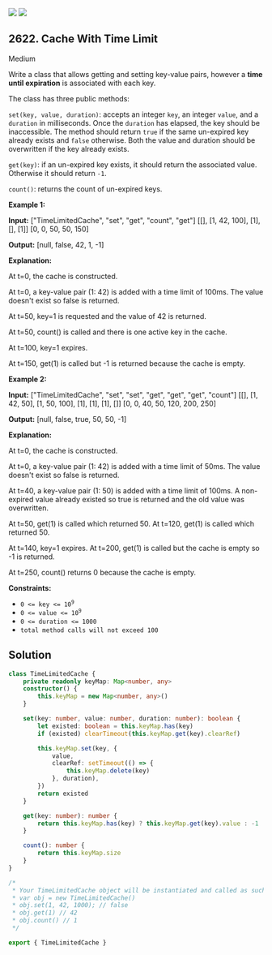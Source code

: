 [![](https://img.shields.io/github/stars/javadev/LeetCode-in-Kotlin?label=Stars&style=flat-square)](https://github.com/javadev/LeetCode-in-Kotlin)
[![](https://img.shields.io/github/forks/javadev/LeetCode-in-Kotlin?label=Fork%20me%20on%20GitHub%20&style=flat-square)](https://github.com/javadev/LeetCode-in-Kotlin/fork)

## 2622\. Cache With Time Limit

Medium

Write a class that allows getting and setting key-value pairs, however a **time until expiration** is associated with each key.

The class has three public methods:

`set(key, value, duration)`: accepts an integer `key`, an integer `value`, and a `duration` in milliseconds. Once the `duration` has elapsed, the key should be inaccessible. The method should return `true` if the same un-expired key already exists and `false` otherwise. Both the value and duration should be overwritten if the key already exists.

`get(key)`: if an un-expired key exists, it should return the associated value. Otherwise it should return `-1`.

`count()`: returns the count of un-expired keys.

**Example 1:**

**Input:** ["TimeLimitedCache", "set", "get", "count", "get"] [[], [1, 42, 100], [1], [], [1]] [0, 0, 50, 50, 150]

**Output:** [null, false, 42, 1, -1]

**Explanation:** 

At t=0, the cache is constructed. 

At t=0, a key-value pair (1: 42) is added with a time limit of 100ms. The value doesn't exist so false is returned. 

At t=50, key=1 is requested and the value of 42 is returned. 

At t=50, count() is called and there is one active key in the cache. 

At t=100, key=1 expires. 

At t=150, get(1) is called but -1 is returned because the cache is empty.

**Example 2:**

**Input:** ["TimeLimitedCache", "set", "set", "get", "get", "get", "count"] [[], [1, 42, 50], [1, 50, 100], [1], [1], [1], []] [0, 0, 40, 50, 120, 200, 250]

**Output:** [null, false, true, 50, 50, -1]

**Explanation:** 

At t=0, the cache is constructed. 

At t=0, a key-value pair (1: 42) is added with a time limit of 50ms. The value doesn't exist so false is returned. 

At t=40, a key-value pair (1: 50) is added with a time limit of 100ms. A non-expired value already existed so true is returned and the old value was overwritten. 

At t=50, get(1) is called which returned 50. At t=120, get(1) is called which returned 50. 

At t=140, key=1 expires. At t=200, get(1) is called but the cache is empty so -1 is returned. 

At t=250, count() returns 0 because the cache is empty.

**Constraints:**

*   <code>0 <= key <= 10<sup>9</sup></code>
*   <code>0 <= value <= 10<sup>9</sup></code>
*   `0 <= duration <= 1000`
*   `total method calls will not exceed 100`

## Solution

```typescript
class TimeLimitedCache {
    private readonly keyMap: Map<number, any>
    constructor() {
        this.keyMap = new Map<number, any>()
    }

    set(key: number, value: number, duration: number): boolean {
        let existed: boolean = this.keyMap.has(key)
        if (existed) clearTimeout(this.keyMap.get(key).clearRef)

        this.keyMap.set(key, {
            value,
            clearRef: setTimeout(() => {
                this.keyMap.delete(key)
            }, duration),
        })
        return existed
    }

    get(key: number): number {
        return this.keyMap.has(key) ? this.keyMap.get(key).value : -1
    }

    count(): number {
        return this.keyMap.size
    }
}

/*
 * Your TimeLimitedCache object will be instantiated and called as such:
 * var obj = new TimeLimitedCache()
 * obj.set(1, 42, 1000); // false
 * obj.get(1) // 42
 * obj.count() // 1
 */

export { TimeLimitedCache }
```